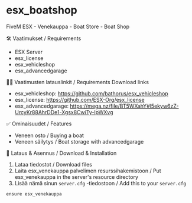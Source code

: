 # esx_boatshop
FiveM ESX - Venekauppa - Boat Store - Boat Shop

🛠 Vaatimukset / Requirements
- ESX Server
- esx_license
- esx_vehicleshop
- esx_advancedgarage

🧑‍🔧 Vaatimusten latauslinkit / Requirements Download links
- esx_vehicleshop: https://github.com/bathorus/esx_vehicleshop
- esx_license: https://github.com/ESX-Org/esx_license
- esx_advancedgarage: https://mega.nz/file/BT5WXahY#l5ekyw6zZ-UrcyKr88AhrDDe1-Xgsx8CwiTy-IpWXvg

✅ Ominaisuudet / Features
- Veneen osto / Buying a boat
- Veneen säilytys / Boat storage with advancedgarage

🔧 Lataus & Asennus / Download & Installation
1. Lataa tiedostot / Download files
2. Laita esx_venekauppa palvelimen resurssihakemistoon / Put esx_venekauppa in the server's resource directory
3. Lisää nämä sinun ```server.cfg``` -tiedostoon / Add this to your ```server.cfg```
````
ensure esx_venekauppa
````
